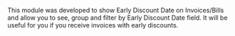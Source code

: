This module was developed to show Early Discount Date on Invoices/Bills 
and allow you to see, group and filter by Early Discount Date field.
It will be useful for you if you receive invoices with early discounts.
